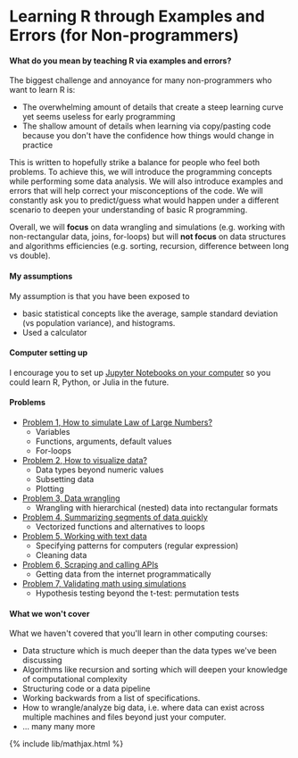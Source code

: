 # Learning R through Examples and Errors (for Non-programmers)

#### What do you mean by teaching R via examples and errors?
The biggest challenge and annoyance for many non-programmers who want to learn R is:
- The overwhelming amount of details that create a steep learning curve yet seems useless for early programming
- The shallow amount of details when learning via copy/pasting code because you
  don't have the confidence how things would change in practice

This is written to hopefully strike a balance for people who feel both problems.
To achieve this, we will introduce the programming concepts while performing some
data analysis. We will also introduce examples and errors that will help correct
your misconceptions of the code. We will constantly ask you to predict/guess
what would happen under a different scenario to deepen your understanding of basic R programming.

Overall, we will **focus** on data wrangling and simulations (e.g. working with non-rectangular
data, joins, for-loops) but will **not focus** on data structures and algorithms
efficiencies (e.g. sorting, recursion, difference between long vs double).

#### My assumptions
My assumption is that you have been exposed to
- basic statistical concepts like the average, sample standard deviation (vs population variance),
  and histograms.
- Used a calculator

#### Computer setting up
I encourage you to set up [Jupyter Notebooks on your computer](../../../setup/conda_and_navigator_setup.md)
so you could learn R, Python, or Julia in the future.

#### Problems
- [Problem 1, How to simulate Law of Large Numbers?](lectures/learning_r_lln.md)
  - Variables
  - Functions, arguments, default values
  - For-loops
- [Problem 2, How to visualize data?](lectures/learning_r_data_viz.md)
  - Data types beyond numeric values
  - Subsetting data
  - Plotting
- [Problem 3, Data wrangling](lectures/learning_r_data_wrangle.md)
  - Wrangling with hierarchical (nested) data into rectangular formats
- [Problem 4, Summarizing segments of data quickly](lectures/learning_r_summarize.md)
  - Vectorized functions and alternatives to loops
- [Problem 5, Working with text data](lectures/learning_r_text_manipulation.md)
  - Specifying patterns for computers (regular expression)
  - Cleaning data
- [Problem 6, Scraping and calling APIs](lectures/learning_r_scraping_and_api.md)
  - Getting data from the internet programmatically
- [Problem 7, Validating math using simulations](lectures/learning_r_validating_prob_simulations.md)
  - Hypothesis testing beyond the t-test: permutation tests

#### What we won't cover
What we haven't covered that you'll learn in other computing courses:
- Data structure which is much deeper than the data types we've been discussing
- Algorithms like recursion and sorting which will deepen your knowledge of computational complexity
- Structuring code or a data pipeline
- Working backwards from a list of specifications. 
- How to wrangle/analyze big data, i.e. where data can exist across multiple machines and files beyond just your computer.
- ... many many more


{% include lib/mathjax.html %}

